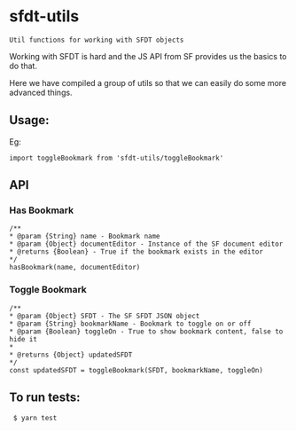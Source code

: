 # sfdt-utils

`Util functions for working with SFDT objects`

Working with SFDT is hard and the JS API from SF provides us the basics to do that.

Here we have compiled a group of utils so that we can easily do some more advanced things.

## Usage:

Eg:

```
import toggleBookmark from 'sfdt-utils/toggleBookmark'
```

## API

### Has Bookmark

```
/**
* @param {String} name - Bookmark name
* @param {Object} documentEditor - Instance of the SF document editor
* @returns {Boolean} - True if the bookmark exists in the editor
*/
hasBookmark(name, documentEditor)
```

### Toggle Bookmark

```
/**
* @param {Object} SFDT - The SF SFDT JSON object
* @param {String} bookmarkName - Bookmark to toggle on or off
* @param {Boolean} toggleOn - True to show bookmark content, false to hide it
*
* @returns {Object} updatedSFDT
*/
const updatedSFDT = toggleBookmark(SFDT, bookmarkName, toggleOn)
```

## To run tests:

```
 $ yarn test
```
